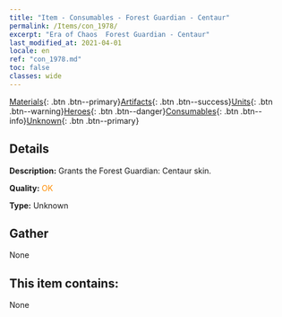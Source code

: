 ```yaml
---
title: "Item - Consumables - Forest Guardian - Centaur"
permalink: /Items/con_1978/
excerpt: "Era of Chaos  Forest Guardian - Centaur"
last_modified_at: 2021-04-01
locale: en
ref: "con_1978.md"
toc: false
classes: wide
---
```

 [Materials](/Items/){: .btn .btn--primary}[Artifacts](/Items/Artifacts/){: .btn .btn--success}[Units](/Items/Units/){: .btn .btn--warning}[Heroes](/Items/Heroes/){: .btn .btn--danger}[Consumables](/Items/Consumables/){: .btn .btn--info}[Unknown](/Items/Unknown/){: .btn .btn--primary}

## Details
 **Description:** Grants the Forest Guardian: Centaur skin.

 **Quality:** <span style="color: #FF8C00">OK</span>

 **Type:** Unknown

## Gather

  None

## This item contains:

  None

